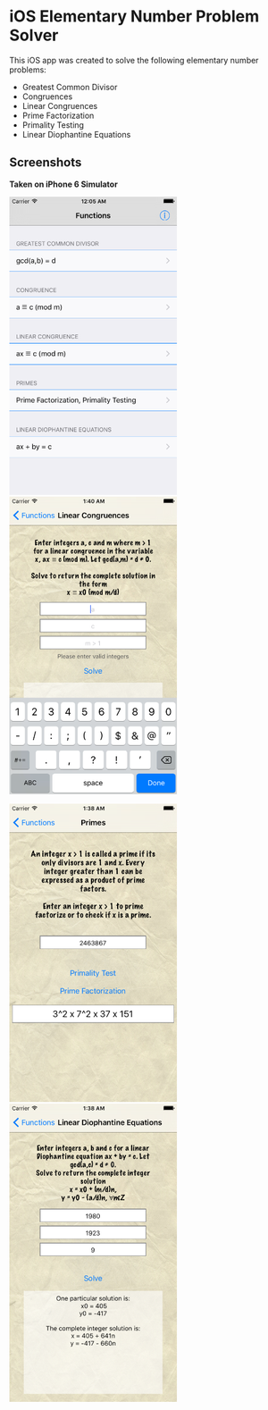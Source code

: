 # iOS Elementary Number Problem Solver

This iOS app was created to solve the following elementary number problems:
* Greatest Common Divisor
* Congruences
* Linear Congruences
* Prime Factorization
* Primality Testing
* Linear Diophantine Equations

## Screenshots
**Taken on iPhone 6 Simulator**

<img src="https://github.com/stephen29xie/iOS-elementary-number-problem-solver/blob/master/Screenshots%20%26%20Wallpapers/functionsScreenshot.png" width="300"> <img src="https://github.com/stephen29xie/iOS-elementary-number-problem-solver/blob/master/Screenshots%20%26%20Wallpapers/linearcongruencesScreenshot.png" width="300"> 

<img src="https://github.com/stephen29xie/iOS-elementary-number-problem-solver/blob/master/Screenshots%20%26%20Wallpapers/primesScreenshot.png" width="300"> <img src="https://github.com/stephen29xie/iOS-elementary-number-problem-solver/blob/master/Screenshots%20%26%20Wallpapers/ldeScreenshot.png" width="300"> 
